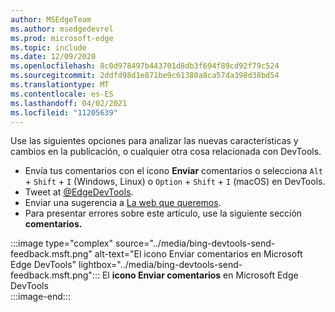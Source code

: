 ```yaml
---
author: MSEdgeTeam
ms.author: msedgedevrel
ms.prod: microsoft-edge
ms.topic: include
ms.date: 12/09/2020
ms.openlocfilehash: 8c0d978497b443701d8db3f694f89cd92f79c524
ms.sourcegitcommit: 2ddfd98d1e871be9c61380a8ca57da398d38bd54
ms.translationtype: MT
ms.contentlocale: es-ES
ms.lasthandoff: 04/02/2021
ms.locfileid: "11205639"
---
```

Use las siguientes opciones para analizar las nuevas características y cambios en la publicación, o cualquier otra cosa relacionada con DevTools.  

*   Envía tus comentarios con el icono **Enviar** comentarios o selecciona `Alt` + `Shift` + `I` \(Windows, Linux\) o `Option` + `Shift` + `I` \(macOS\) en DevTools.  
*   Tweet at [@EdgeDevTools][PostTweetEdgeDevTools].  
*   Enviar una sugerencia a [La web que queremos][TheWebWeWant].  
*   Para presentar errores sobre este artículo, use la siguiente sección **comentarios.**  

:::image type="complex" source="../media/bing-devtools-send-feedback.msft.png" alt-text="El icono Enviar comentarios en Microsoft Edge DevTools" lightbox="../media/bing-devtools-send-feedback.msft.png":::
   El **icono Enviar comentarios** en Microsoft Edge DevTools  
:::image-end:::  

<!-- links -->  

[PostTweetEdgeDevTools]: https://twitter.com/intent/tweet?text=@EdgeDevTools "@EdgeDevTools | Publicar un tweet"  

[EdgeDevToolsTwitterAccount]: https://twitter.com/EdgeDevTools "@EdgeDevTools cuenta de Twitter"  

[GitHubMicrosoftDocsEdgeDeveloperNewIssue]: https://github.com/MicrosoftDocs/edge-developer/issues/new?title=[DevTools%20Docs%20Feedback] "Nuevo problema : MicrosoftDocs/edge-developer - GitHub"  

[TheWebWeWant]: https://webwewant.fyi "La web que queremos"  
